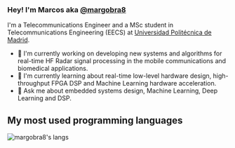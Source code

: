 ### Hey! I'm Marcos aka [@margobra8](https://me.marquitos.space)

I'm a Telecommunications Engineer and a MSc student in Telecommunications Engineering (EECS) at [Universidad Politécnica de Madrid](https://upm.es).

- 🔭 I'm currently working on developing new systems and algorithms for real-time HF Radar signal processing in the mobile communications and biomedical applications.
- 🌱 I'm currently learning about real-time low-level hardware design, high-throughput FPGA DSP and Machine Learning hardware acceleration.
- 💬 Ask me about embedded systems design, Machine Learning, Deep Learning and DSP.

## My most used programming languages
![margobra8's langs](https://github-readme-stats.vercel.app/api/top-langs?username=margobra8&count_private=true&show_icons=true&theme=dark&layout=compact&langs_count=6)
